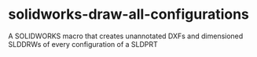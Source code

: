 # solidworks-draw-all-configurations
A SOLIDWORKS macro that creates unannotated DXFs and dimensioned SLDDRWs of every configuration of a SLDPRT
